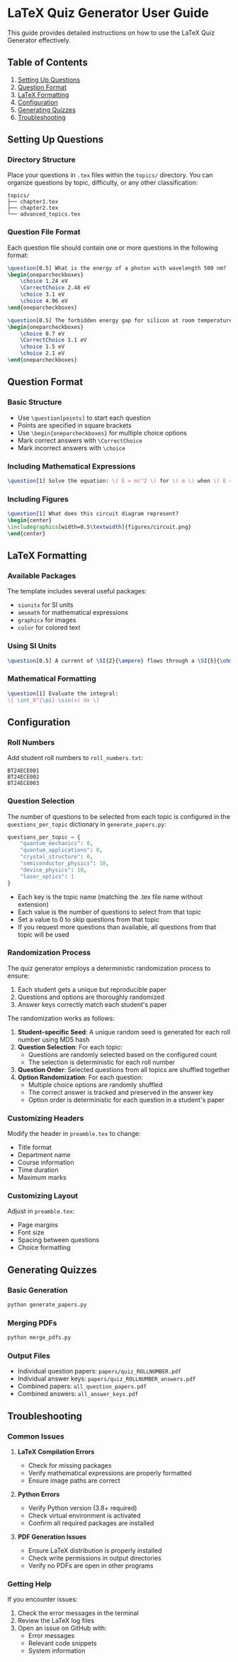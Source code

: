 # LaTeX Quiz Generator User Guide

This guide provides detailed instructions on how to use the LaTeX Quiz Generator effectively.

## Table of Contents
1. [Setting Up Questions](#setting-up-questions)
2. [Question Format](#question-format)
3. [LaTeX Formatting](#latex-formatting)
4. [Configuration](#configuration)
5. [Generating Quizzes](#generating-quizzes)
6. [Troubleshooting](#troubleshooting)

## Setting Up Questions

### Directory Structure
Place your questions in `.tex` files within the `topics/` directory. You can organize questions by topic, difficulty, or any other classification:

```
topics/
├── chapter1.tex
├── chapter2.tex
└── advanced_topics.tex
```

### Question File Format
Each question file should contain one or more questions in the following format:

```latex
\question[0.5] What is the energy of a photon with wavelength 500 nm?
\begin{oneparcheckboxes}
    \choice 1.24 eV
    \CorrectChoice 2.48 eV
    \choice 3.1 eV
    \choice 4.96 eV
\end{oneparcheckboxes}

\question[0.5] The forbidden energy gap for silicon at room temperature is:
\begin{oneparcheckboxes}
    \choice 0.7 eV
    \CorrectChoice 1.1 eV
    \choice 1.5 eV
    \choice 2.1 eV
\end{oneparcheckboxes}
```

## Question Format

### Basic Structure
- Use `\question[points]` to start each question
- Points are specified in square brackets
- Use `\begin{oneparcheckboxes}` for multiple choice options
- Mark correct answers with `\CorrectChoice`
- Mark incorrect answers with `\choice`

### Including Mathematical Expressions
```latex
\question[1] Solve the equation: \( E = mc^2 \) for \( m \) when \( E = 10 \) J and \( c = 3 \times 10^8 \) m/s.
```

### Including Figures
```latex
\question[1] What does this circuit diagram represent?
\begin{center}
\includegraphics[width=0.5\textwidth]{figures/circuit.png}
\end{center}
```

## LaTeX Formatting

### Available Packages
The template includes several useful packages:
- `siunitx` for SI units
- `amsmath` for mathematical expressions
- `graphicx` for images
- `color` for colored text

### Using SI Units
```latex
\question[0.5] A current of \SI{2}{\ampere} flows through a \SI{5}{\ohm} resistor. What is the voltage?
```

### Mathematical Formatting
```latex
\question[1] Evaluate the integral:
\[ \int_0^{\pi} \sin(x) dx \]
```

## Configuration

### Roll Numbers
Add student roll numbers to `roll_numbers.txt`:
```
BT24ECE001
BT24ECE002
BT24ECE003
```

### Question Selection
The number of questions to be selected from each topic is configured in the `questions_per_topic` dictionary in `generate_papers.py`:

```python
questions_per_topic = {
    "quantum_mechanics": 0,
    "quantum_applications": 0,
    "crystal_structure": 0,
    "semiconductor_physics": 10,
    "device_physics": 10,
    "laser_optics": 1
}
```

- Each key is the topic name (matching the .tex file name without extension)
- Each value is the number of questions to select from that topic
- Set a value to 0 to skip questions from that topic
- If you request more questions than available, all questions from that topic will be used

### Randomization Process
The quiz generator employs a deterministic randomization process to ensure:
1. Each student gets a unique but reproducible paper
2. Questions and options are thoroughly randomized
3. Answer keys correctly match each student's paper

The randomization works as follows:
1. **Student-specific Seed**: A unique random seed is generated for each roll number using MD5 hash
2. **Question Selection**: For each topic:
   - Questions are randomly selected based on the configured count
   - The selection is deterministic for each roll number
3. **Question Order**: Selected questions from all topics are shuffled together
4. **Option Randomization**: For each question:
   - Multiple choice options are randomly shuffled
   - The correct answer is tracked and preserved in the answer key
   - Option order is deterministic for each question in a student's paper

### Customizing Headers
Modify the header in `preamble.tex` to change:
- Title format
- Department name
- Course information
- Time duration
- Maximum marks

### Customizing Layout
Adjust in `preamble.tex`:
- Page margins
- Font size
- Spacing between questions
- Choice formatting

## Generating Quizzes

### Basic Generation
```bash
python generate_papers.py
```

### Merging PDFs
```bash
python merge_pdfs.py
```

### Output Files
- Individual question papers: `papers/quiz_ROLLNUMBER.pdf`
- Individual answer keys: `papers/quiz_ROLLNUMBER_answers.pdf`
- Combined papers: `all_question_papers.pdf`
- Combined answers: `all_answer_keys.pdf`

## Troubleshooting

### Common Issues

1. **LaTeX Compilation Errors**
   - Check for missing packages
   - Verify mathematical expressions are properly formatted
   - Ensure image paths are correct

2. **Python Errors**
   - Verify Python version (3.8+ required)
   - Check virtual environment is activated
   - Confirm all required packages are installed

3. **PDF Generation Issues**
   - Ensure LaTeX distribution is properly installed
   - Check write permissions in output directories
   - Verify no PDFs are open in other programs

### Getting Help
If you encounter issues:
1. Check the error messages in the terminal
2. Review the LaTeX log files
3. Open an issue on GitHub with:
   - Error messages
   - Relevant code snippets
   - System information 